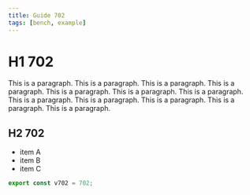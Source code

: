 ```yaml
---
title: Guide 702
tags: [bench, example]
---
```


# H1 702

This is a paragraph. This is a paragraph. This is a paragraph. This is a paragraph. This is a paragraph. This is a paragraph. This is a paragraph. This is a paragraph. This is a paragraph. This is a paragraph. This is a paragraph. This is a paragraph. 

## H2 702

- item A
- item B
- item C

```ts
export const v702 = 702;
```